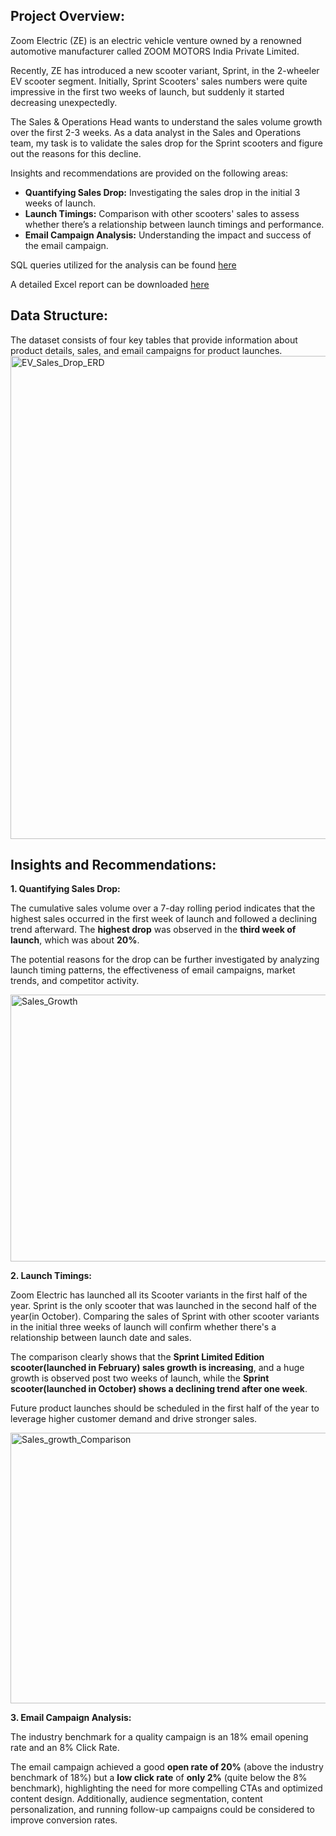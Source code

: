 
## Project Overview:

Zoom Electric (ZE) is an electric vehicle venture owned by a renowned automotive manufacturer called ZOOM MOTORS India Private Limited.

Recently, ZE has introduced a new scooter variant, Sprint, in the 2-wheeler EV scooter segment. Initially, Sprint Scooters' sales numbers were quite impressive in the first two weeks of launch, but suddenly it started decreasing unexpectedly.

The Sales & Operations Head wants to understand the sales volume growth over the first 2-3 weeks. As a data analyst in the Sales and Operations team, my task is to validate the sales drop for the Sprint scooters and figure out the reasons for this decline.

Insights and recommendations are provided on the following areas:

- **Quantifying Sales Drop:** Investigating the sales drop in the initial 3 weeks of launch.
- **Launch Timings:** Comparison with other scooters' sales to assess whether there’s a relationship between launch timings and performance.
- **Email Campaign Analysis:**  Understanding the impact and success of the email campaign.

SQL queries utilized for the analysis can be found [here](url)

A detailed Excel report can be downloaded [here](https://docs.google.com/spreadsheets/d/1POSsbfnnuIldFUQui02M3-gzLbqEkKHF/edit?usp=drive_link&ouid=108310215373032149971&rtpof=true&sd=true)



## Data Structure:

The dataset consists of four key tables that provide information about product details, sales, and email campaigns for product launches.
<img width="1920" height="773" alt="EV_Sales_Drop_ERD" src="https://github.com/user-attachments/assets/fe079b92-be1a-4651-9524-8a56841e61a3" />


## Insights and Recommendations:

**1. Quantifying Sales Drop:**

The cumulative sales volume over a 7-day rolling period indicates that the highest sales occurred in the first week of launch and followed a declining trend afterward. The **highest drop** was observed in the **third week of launch**, which was about **20%**. 

The potential reasons for the drop can be further investigated by analyzing launch timing patterns, the effectiveness of email campaigns, market trends, and competitor activity.

<img width="984" height="427" alt="Sales_Growth" src="https://github.com/user-attachments/assets/689d9802-85e4-4eb1-ad02-bbb7657943df" />

**2. Launch Timings:**

Zoom Electric has launched all its Scooter variants in the first half of the year. Sprint is the only scooter that was launched in the second half of the year(in October). Comparing the sales of Sprint with other scooter variants in the initial three weeks of launch will confirm whether there's a relationship between launch date and sales.

The comparison clearly shows that the **Sprint Limited Edition scooter(launched in February) sales growth is increasing**, and a huge growth is observed post two weeks of launch, while the **Sprint scooter(launched in October) shows a declining trend after one week**.

Future product launches should be scheduled in the first half of the year to leverage higher customer demand and drive stronger sales.

<img width="1008" height="433" alt="Sales_growth_Comparison" src="https://github.com/user-attachments/assets/dfef487f-74c3-40b8-b48c-35949f76133a" />


**3. Email Campaign Analysis:**

The industry benchmark for a quality campaign is an 18% email opening rate and an 8% Click Rate.

The email campaign achieved a good **open rate of 20%** (above the industry benchmark of 18%) but a **low click rate** of **only 2%** (quite below the 8% benchmark), highlighting the need for more compelling CTAs and optimized content design. Additionally, audience segmentation, content personalization, and running follow-up campaigns could be considered to improve conversion rates.






